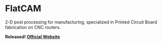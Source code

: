 FlatCAM
=======

2-D post processing for manufacturing, specialized in Printed Circuit Board fabrication on CNC routers.

**Released! [Official Website](http://caram.cl/software/flatcam)**



